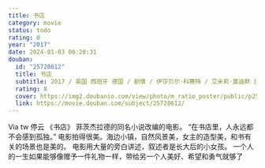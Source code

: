 ```yaml
---
title: 书店
category: movie
status: todo
rating: 0
year: "2017"
date: 2024-01-03 06:28:31
douban:
  id: "25728612"
  title: 书店
  subtitle: 2017 / 英国 西班牙 德国 / 剧情 / 伊莎贝尔·科赛特 / 艾米莉·莫迪默 比尔·奈伊
  rating: 8
  cover: https://img2.doubanio.com/view/photo/m_ratio_poster/public/p2522907851.jpg
  link: https://movie.douban.com/subject/25728612/
---
```


Via tw 停云 《书店》
菲茨杰拉德的同名小说改编的电影。
“在书店里，人永远都不会感到孤独。”
电影拍得很美。海边小镇，自然风景美，女主的造型美，和书有关的场景也是美的。
电影用大量的旁白讲述，叙述者是长大后的小女孩。
一个人的一生如果能够像赠予一件礼物一样，带给另一个人美好、希望和勇气就够了